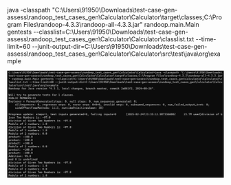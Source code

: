 java -classpath "C:\Users\91950\Downloads\test-case-gen-assess\randoop_test_cases_gen\Calculator\Calculator\target\classes;C:\Program Files\randoop-4.3.3\randoop-all-4.3.3.jar" randoop.main.Main gentests --classlist=C:\Users\91950\Downloads\test-case-gen-assess\randoop_test_cases_gen\Calculator\Calculator\classlist.txt --time-limit=60 --junit-output-dir=C:\Users\91950\Downloads\test-case-gen-assess\randoop_test_cases_gen\Calculator\Calculator\src\test\java\org\example

![img.png](img.png)